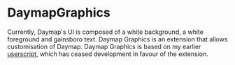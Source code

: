 # DaymapGraphics
Currently, Daymap's UI is composed of a white background, a white foreground and gainsboro text. Daymap Graphics is an extension that allows customisation of Daymap.
Daymap Graphics is based on my earlier [userscript](https://greasyfork.org/en/scripts/443619-daymap-graphics), which has ceased development in favour of the extension.
